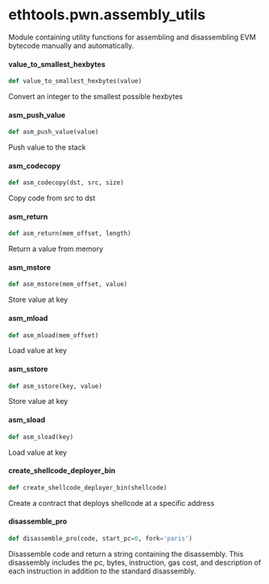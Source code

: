 <a id="ethtools.pwn.assembly_utils"></a>

# ethtools.pwn.assembly\_utils

Module containing utility functions for assembling and disassembling EVM bytecode manually
and automatically.

<a id="ethtools.pwn.assembly_utils.value_to_smallest_hexbytes"></a>

#### value\_to\_smallest\_hexbytes

```python
def value_to_smallest_hexbytes(value)
```

Convert an integer to the smallest possible hexbytes

<a id="ethtools.pwn.assembly_utils.asm_push_value"></a>

#### asm\_push\_value

```python
def asm_push_value(value)
```

Push value to the stack

<a id="ethtools.pwn.assembly_utils.asm_codecopy"></a>

#### asm\_codecopy

```python
def asm_codecopy(dst, src, size)
```

Copy code from src to dst

<a id="ethtools.pwn.assembly_utils.asm_return"></a>

#### asm\_return

```python
def asm_return(mem_offset, length)
```

Return a value from memory

<a id="ethtools.pwn.assembly_utils.asm_mstore"></a>

#### asm\_mstore

```python
def asm_mstore(mem_offset, value)
```

Store value at key

<a id="ethtools.pwn.assembly_utils.asm_mload"></a>

#### asm\_mload

```python
def asm_mload(mem_offset)
```

Load value at key

<a id="ethtools.pwn.assembly_utils.asm_sstore"></a>

#### asm\_sstore

```python
def asm_sstore(key, value)
```

Store value at key

<a id="ethtools.pwn.assembly_utils.asm_sload"></a>

#### asm\_sload

```python
def asm_sload(key)
```

Load value at key

<a id="ethtools.pwn.assembly_utils.create_shellcode_deployer_bin"></a>

#### create\_shellcode\_deployer\_bin

```python
def create_shellcode_deployer_bin(shellcode)
```

Create a contract that deploys shellcode at a specific address

<a id="ethtools.pwn.assembly_utils.disassemble_pro"></a>

#### disassemble\_pro

```python
def disassemble_pro(code, start_pc=0, fork='paris')
```

Disassemble code and return a string containing the disassembly. This disassembly includes the
pc, bytes, instruction, gas cost, and description of each instruction in addition to the
standard disassembly.

